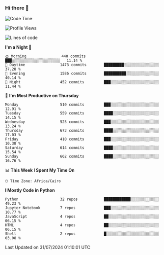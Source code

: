 ### Hi there 👋

<!--
**AMR-KELEG/AMR-KELEG** is a ✨ _special_ ✨ repository because its `README.md` (this file) appears on your GitHub profile.

Here are some ideas to get you started:

- 🔭 I’m currently working on ...
- 🌱 I’m currently learning ...
- 👯 I’m looking to collaborate on ...
- 🤔 I’m looking for help with ...
- 💬 Ask me about ...
- 📫 How to reach me: ...
- 😄 Pronouns: ...
- ⚡ Fun fact: ...
-->

<!--START_SECTION:waka-->
![Code Time](http://img.shields.io/badge/Code%20Time-0%20secs-blue)

![Profile Views](http://img.shields.io/badge/Profile%20Views-1-blue)

![Lines of code](https://img.shields.io/badge/From%20Hello%20World%20I%27ve%20Written-24.1%20million%20lines%20of%20code-blue)

**I'm a Night 🦉** 

```text
🌞 Morning                440 commits         ███░░░░░░░░░░░░░░░░░░░░░░   11.14 % 
🌆 Daytime                1473 commits        █████████░░░░░░░░░░░░░░░░   37.28 % 
🌃 Evening                1586 commits        ██████████░░░░░░░░░░░░░░░   40.14 % 
🌙 Night                  452 commits         ███░░░░░░░░░░░░░░░░░░░░░░   11.44 % 
```
📅 **I'm Most Productive on Thursday** 

```text
Monday                   510 commits         ███░░░░░░░░░░░░░░░░░░░░░░   12.91 % 
Tuesday                  559 commits         ████░░░░░░░░░░░░░░░░░░░░░   14.15 % 
Wednesday                523 commits         ███░░░░░░░░░░░░░░░░░░░░░░   13.24 % 
Thursday                 673 commits         ████░░░░░░░░░░░░░░░░░░░░░   17.03 % 
Friday                   410 commits         ███░░░░░░░░░░░░░░░░░░░░░░   10.38 % 
Saturday                 614 commits         ████░░░░░░░░░░░░░░░░░░░░░   15.54 % 
Sunday                   662 commits         ████░░░░░░░░░░░░░░░░░░░░░   16.76 % 
```


📊 **This Week I Spent My Time On** 

```text
🕑︎ Time Zone: Africa/Cairo
```

**I Mostly Code in Python** 

```text
Python                   32 repos            ████████████░░░░░░░░░░░░░   49.23 % 
Jupyter Notebook         7 repos             ███░░░░░░░░░░░░░░░░░░░░░░   10.77 % 
JavaScript               4 repos             ██░░░░░░░░░░░░░░░░░░░░░░░   06.15 % 
HTML                     4 repos             ██░░░░░░░░░░░░░░░░░░░░░░░   06.15 % 
Shell                    2 repos             █░░░░░░░░░░░░░░░░░░░░░░░░   03.08 % 
```




 Last Updated on 31/07/2024 01:10:01 UTC
<!--END_SECTION:waka-->
